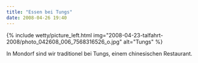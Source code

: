 ```yaml
---
title: "Essen bei Tungs"
date: 2008-04-26 19:40
---
```


{% include wetty/picture_left.html img="2008-04-23-talfahrt-2008/photo_042608_006_7568316526_o.jpg" alt="Tungs" %}


In Mondorf sind wir traditionel bei Tungs, einem chinesischen Restaurant.
